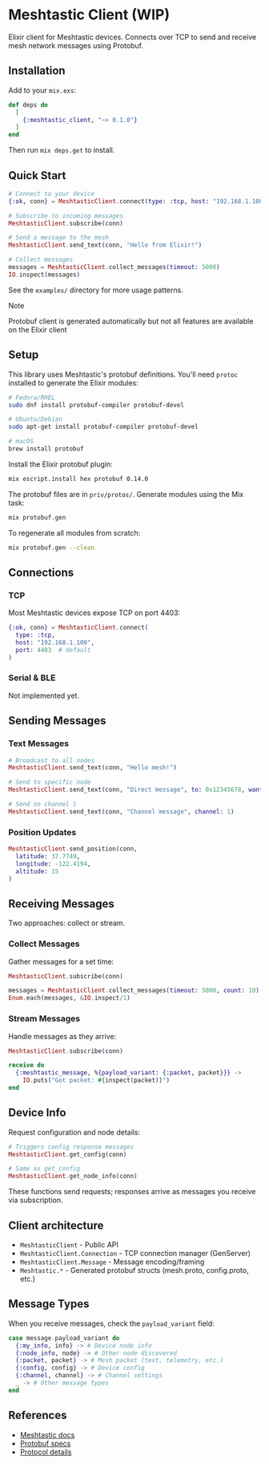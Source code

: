 # Meshtastic Client (WIP)

Elixir client for Meshtastic devices. Connects over TCP to send and receive mesh network messages using Protobuf.

## Installation

Add to your `mix.exs`:

```elixir
def deps do
  [
    {:meshtastic_client, "~> 0.1.0"}
  ]
end
```

Then run `mix deps.get` to install.

## Quick Start

```elixir
# Connect to your device
{:ok, conn} = MeshtasticClient.connect(type: :tcp, host: "192.168.1.100")

# Subscribe to incoming messages
MeshtasticClient.subscribe(conn)

# Send a message to the mesh
MeshtasticClient.send_text(conn, "Hello from Elixir!")

# Collect messages
messages = MeshtasticClient.collect_messages(timeout: 5000)
IO.inspect(messages)
```

See the `examples/` directory for more usage patterns.

> [!NOTE]
> Protobuf client is generated automatically but not all features are available on the Elixir client

## Setup

This library uses Meshtastic's protobuf definitions. You'll need `protoc` installed to generate the Elixir modules:

```bash
# Fedora/RHEL
sudo dnf install protobuf-compiler protobuf-devel

# Ubuntu/Debian
sudo apt-get install protobuf-compiler protobuf-devel

# macOS
brew install protobuf
```

Install the Elixir protobuf plugin:
```bash
mix escript.install hex protobuf 0.14.0
```

The protobuf files are in `priv/protos/`. Generate modules using the Mix task:
```bash
mix protobuf.gen
```

To regenerate all modules from scratch:
```bash
mix protobuf.gen --clean
```

## Connections

### TCP

Most Meshtastic devices expose TCP on port 4403:

```elixir
{:ok, conn} = MeshtasticClient.connect(
  type: :tcp,
  host: "192.168.1.100",
  port: 4403  # default
)
```

### Serial & BLE

Not implemented yet.

## Sending Messages

### Text Messages

```elixir
# Broadcast to all nodes
MeshtasticClient.send_text(conn, "Hello mesh!")

# Send to specific node
MeshtasticClient.send_text(conn, "Direct message", to: 0x12345678, want_ack: true)

# Send on channel 1
MeshtasticClient.send_text(conn, "Channel message", channel: 1)
```

### Position Updates

```elixir
MeshtasticClient.send_position(conn,
  latitude: 37.7749,
  longitude: -122.4194,
  altitude: 15
)
```

## Receiving Messages

Two approaches: collect or stream.

### Collect Messages

Gather messages for a set time:

```elixir
MeshtasticClient.subscribe(conn)

messages = MeshtasticClient.collect_messages(timeout: 5000, count: 10)
Enum.each(messages, &IO.inspect/1)
```

### Stream Messages

Handle messages as they arrive:

```elixir
MeshtasticClient.subscribe(conn)

receive do
  {:meshtastic_message, %{payload_variant: {:packet, packet}}} ->
    IO.puts("Got packet: #{inspect(packet)}")
end
```

## Device Info

Request configuration and node details:

```elixir
# Triggers config response messages
MeshtasticClient.get_config(conn)

# Same as get_config
MeshtasticClient.get_node_info(conn)
```

These functions send requests; responses arrive as messages you receive via subscription.

## Client architecture

- `MeshtasticClient` - Public API
- `MeshtasticClient.Connection` - TCP connection manager (GenServer)
- `MeshtasticClient.Message` - Message encoding/framing
- `Meshtastic.*` - Generated protobuf structs (mesh.proto, config.proto, etc.)

## Message Types

When you receive messages, check the `payload_variant` field:

```elixir
case message.payload_variant do
  {:my_info, info} -> # Device node info
  {:node_info, node} -> # Other node discovered
  {:packet, packet} -> # Mesh packet (text, telemetry, etc.)
  {:config, config} -> # Device config
  {:channel, channel} -> # Channel settings
  _ -> # Other message types
end
```

## References

- [Meshtastic docs](https://meshtastic.org/docs/)
- [Protobuf specs](https://buf.build/meshtastic/protobufs)
- [Protocol details](https://github.com/meshtastic/protobufs)
